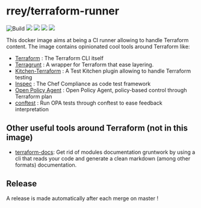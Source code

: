 # rrey/terraform-runner

![Build](https://github.com/rrey/terraform-runner/workflows/Docker%20Image%20CI/badge.svg)
![](https://img.shields.io/badge/Terraform-0.12.24-blueviolet)
![](https://img.shields.io/badge/Terragrunt-0.23.13-blue)
![](https://img.shields.io/badge/opa-0.19.2-lightgrey)
![](https://img.shields.io/badge/conftest-0.18.2-blue)

This docker image aims at being a CI runner allowing to handle Terraform content.
The image contains opinionated cool tools around Terraform like:

- [Terraform](https://terraform.io/) : The Terraform CLI itself
- [Terragrunt](https://terragrunt.gruntwork.io/) : A wrapper for Terraform that ease layering.
- [Kitchen-Terraform](https://github.com/newcontext-oss/kitchen-terraform) : A Test Kitchen plugin allowing to handle Terraform testing
- [Inspec](https://www.inspec.io) : The Chef Compliance as code test framework
- [Open Policy Agent](https://www.openpolicyagent.org/) : Open Policy Agent, policy-based control through Terraform plan
- [conftest](https://github.com/instrumenta/conftest) : Run OPA tests through conftest to ease feedback interpretation

## Other useful tools around Terraform (not in this image)

* [terraform-docs](https://github.com/segmentio/terraform-docs): Get rid of modules documentation gruntwork by using a cli that reads your code and generate a clean markdown (among other formats) documentation.


## Release

A release is made automatically after each merge on master !
